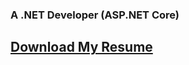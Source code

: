 ### A .NET Developer (ASP.NET Core)

## [Download My Resume](https://github.com/yussuf-codes/yussuf-codes/raw/master/Youssef%20Saleh's%20resume.pdf)
